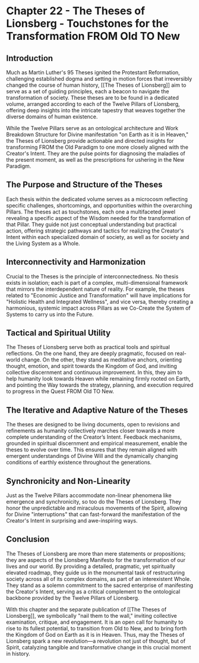 # Chapter 22 - The Theses of Lionsberg - Touchstones for the Transformation FROM Old TO New

## Introduction

Much as Martin Luther's 95 Theses ignited the Protestant Reformation, challenging established dogma and setting in motion forces that irreversibly changed the course of human history, [[The Theses of Lionsberg]] aim to serve as a set of guiding principles, each a beacon to navigate the transformation of society. These theses are to be found in a dedicated volume, arranged according to each of the Twelve Pillars of Lionsberg, offering deep insights into the intricate tapestry that weaves together the diverse domains of human existence.

While the Twelve Pillars serve as an ontological architecture and Work Breakdown Structure for Divine manifestation "on Earth as it is in Heaven," the Theses of Lionsberg provide actionable and directed insights for transforming FROM the Old Paradigm to one more closely aligned with the Creator's Intent. They are the pulse points for diagnosing the maladies of the present moment, as well as the prescriptions for ushering in the New Paradigm.

## The Purpose and Structure of the Theses

Each thesis within the dedicated volume serves as a microcosm reflecting specific challenges, shortcomings, and opportunities within the overarching Pillars. The theses act as touchstones, each one a multifaceted jewel revealing a specific aspect of the Wisdom needed for the transformation of that Pillar. They guide not just conceptual understanding but practical action, offering strategic pathways and tactics for realizing the Creator's Intent within each specialized domain of society, as well as for society and the Living System as a Whole.

## Interconnectivity and Harmonization

Crucial to the Theses is the principle of interconnectedness. No thesis exists in isolation; each is part of a complex, multi-dimensional framework that mirrors the interdependent nature of reality. For example, the theses related to "Economic Justice and Transformation" will have implications for "Holistic Health and Integrated Wellness", and vice versa, thereby creating a harmonious, systemic impact across Pillars as we Co-Create the System of Systems to carry us into the Future.

## Tactical and Spiritual Utility

The Theses of Lionsberg serve both as practical tools and spiritual reflections. On the one hand, they are deeply pragmatic, focused on real-world change. On the other, they stand as meditative anchors, orienting thought, emotion, and spirit towards the Kingdom of God, and inviting collective discernment and continuous improvement. In this, they aim to help humanity look towards Heaven while remaining firmly rooted on Earth, and pointing the Way towards the strategy, planning, and execution required to progress in the Quest FROM Old TO New.

## The Iterative and Adaptive Nature of the Theses

The theses are designed to be living documents, open to revisions and refinements as humanity collectively marches closer towards a more complete understanding of the Creator’s Intent. Feedback mechanisms, grounded in spiritual discernment and empirical measurement, enable the theses to evolve over time. This ensures that they remain aligned with emergent understandings of Divine Will and the dynamically changing conditions of earthly existence throughout the generations.

## Synchronicity and Non-Linearity

Just as the Twelve Pillars accommodate non-linear phenomena like emergence and synchronicity, so too do the Theses of Lionsberg. They honor the unpredictable and miraculous movements of the Spirit, allowing for Divine "interruptions" that can fast-forward the manifestation of the Creator's Intent in surprising and awe-inspiring ways.

## Conclusion

The Theses of Lionsberg are more than mere statements or propositions; they are aspects of the Lionsberg Manifesto for the transformation of our lives and our world. By providing a detailed, pragmatic, yet spiritually elevated roadmap, they guide us in the monumental task of restructuring society across all of its complex domains, as part of an interexistent Whole. They stand as a solemn commitment to the sacred enterprise of manifesting the Creator's Intent, serving as a critical complement to the ontological backbone provided by the Twelve Pillars of Lionsberg.

With this chapter and the separate publication of [[The Theses of Lionsberg]], we symbolically "nail them to the wall," inviting collective examination, critique, and engagement. It is an open call for humanity to rise to its fullest potential, to transition from Old to New, and to bring forth the Kingdom of God on Earth as it is in Heaven. Thus, may the Theses of Lionsberg spark a new revolution—a revolution not just of thought, but of Spirit, catalyzing tangible and transformative change in this crucial moment in history.

